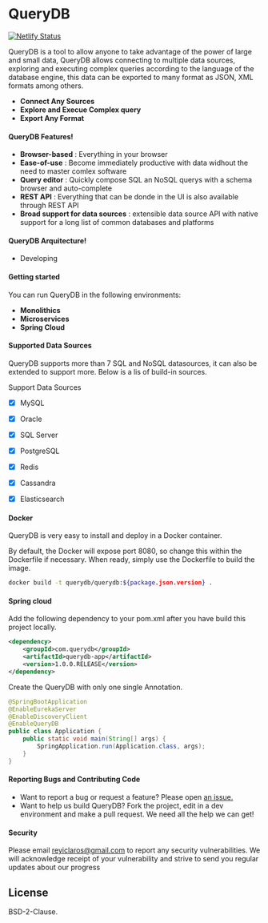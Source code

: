 # QueryDB

[![Netlify Status](https://api.netlify.com/api/v1/badges/5165e705-198a-4979-8df3-3ee708118a7f/deploy-status)](https://app.netlify.com/sites/querydb/deploys)

QueryDB is a tool to allow anyone to take advantage of the power of large and small data, QueryDB allows connecting to multiple data sources, exploring and executing complex queries according to the language of the database engine, this data can be exported to many format as JSON, XML formats among others.

  - **Connect Any Sources**
  - **Explore and Execue Complex query**
  - **Export Any Format**

#### QueryDB Features!

  - **Browser-based** : Everything in your browser
  - **Ease-of-use** : Become immediately productive with data widhout the need to master comlex software
  - **Query editor** : Quickly compose SQL an NoSQL querys with a schema browser and auto-complete
  - **REST API** : Everything that can be donde in the UI is also available through REST API
  - **Broad support for data sources** : extensible data source API with native support for a long list of common databases and platforms

#### QueryDB Arquitecture!
  - Developing
  
#### Getting started

You can run QueryDB in the following environments:

* **Monolithics**
* **Microservices**
* **Spring Cloud**

#### Supported Data Sources

QueryDB supports more than 7 SQL and NoSQL datasources, it can also be extended to support more. Below is a lis of build-in sources.

Support Data Sources
- [x] MySQL
- [x] Oracle
- [x] SQL Server
- [x] PostgreSQL
- [x] Redis
- [x] Cassandra
- [x] Elasticsearch


#### Docker
QueryDB is very easy to install and deploy in a Docker container.

By default, the Docker will expose port 8080, so change this within the Dockerfile if necessary. When ready, simply use the Dockerfile to build the image.

```sh
docker build -t querydb/querydb:${package.json.version} .
```
#### Spring cloud
Add the following dependency to your pom.xml after you have build this project locally.
```xml
<dependency>
	<groupId>com.querydb</groupId>
	<artifactId>querydb-app</artifactId>
	<version>1.0.0.RELEASE</version>
</dependency>
```

Create the QueryDB with only one single Annotation.
```java
@SpringBootApplication
@EnableEurekaServer
@EnableDiscoveryClient
@EnableQueryDB
public class Application {
	public static void main(String[] args) {
		SpringApplication.run(Application.class, args);
	}
}
```
#### Reporting Bugs and Contributing Code
- Want to report a bug or request a feature? Please open [an issue.](https://github.com/getquerydb/querydb/issues/new)
- Want to help us build QueryDB? Fork the project, edit in a dev environment and make a pull request. We need all the help we can get!


#### Security

Please email reyiclaros@gmail.com to report any security vulnerabilities. We will acknowledge receipt of your vulnerability and strive to send you regular updates about our progress

License
----

BSD-2-Clause.

